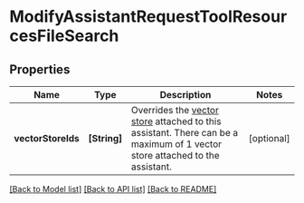 # ModifyAssistantRequestToolResourcesFileSearch

## Properties
Name | Type | Description | Notes
------------ | ------------- | ------------- | -------------
**vectorStoreIds** | **[String]** | Overrides the [vector store](/docs/api-reference/vector-stores/object) attached to this assistant. There can be a maximum of 1 vector store attached to the assistant.  | [optional] 

[[Back to Model list]](../README.md#documentation-for-models) [[Back to API list]](../README.md#documentation-for-api-endpoints) [[Back to README]](../README.md)


